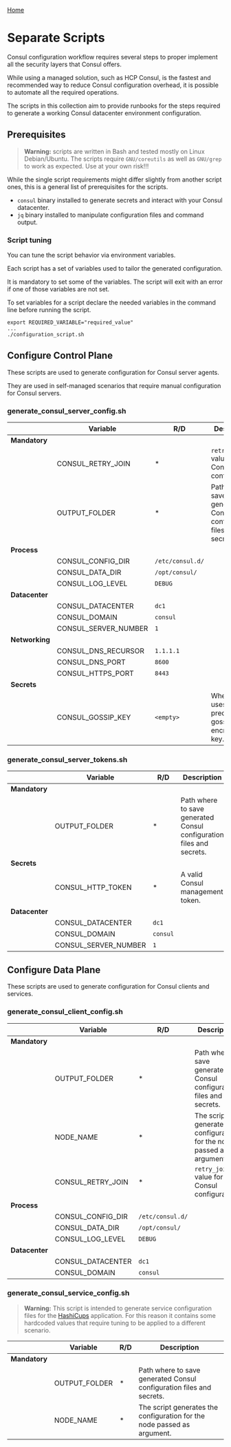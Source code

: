[Home](../README.md)

# Separate Scripts

Consul configuration workflow requires several steps to proper implement all the security layers that Consul offers.

While using a managed solution, such as HCP Consul, is the fastest and recommended way to reduce Consul configuration overhead, it is possible to automate all the required operations.

The scripts in this collection aim to provide runbooks for the steps required to generate a working Consul datacenter environment configuration.

## Prerequisites

> **Warning:** scripts are written in Bash and tested mostly on Linux Debian/Ubuntu. The scripts require `GNU/coreutils` as well as `GNU/grep` to work as expected. Use at your own risk!!!

While the single script requirements might differ slightly from another script ones, this is a general list of prerequisites for the scripts.

* `consul` binary installed to generate secrets and interact with your Consul datacenter.
* `jq` binary installed to manipulate configuration files and command output.

### Script tuning

You can tune the script behavior via environment variables.

Each script has a set of variables used to tailor the generated configuration.

It is mandatory to set some of the variables. The script will exit with an error if one of those variables are not set.

To set variables for a script declare the needed variables in the command line before running the script.

```
export REQUIRED_VARIABLE="required_value"
...
./configuration_script.sh
```

## Configure Control Plane

These scripts are used to generate configuration for Consul server agents.

They are used in self-managed scenarios that require manual configuration for Consul servers. 

### generate_consul_server_config.sh

|     | Variable | R/D | Description
| --- | -------- | --- | -----------
| **Mandatory**
|     | CONSUL_RETRY_JOIN | * | `retry_join` value for Consul configuration.
|     | OUTPUT_FOLDER | * | Path where to save generated Consul configuration files and secrets.
| **Process**
| | CONSUL_CONFIG_DIR | `/etc/consul.d/` | 
| | CONSUL_DATA_DIR | `/opt/consul/` |
| | CONSUL_LOG_LEVEL |`DEBUG` | 
| **Datacenter**
| | CONSUL_DATACENTER |`dc1` |
| | CONSUL_DOMAIN |`consul` |
| | CONSUL_SERVER_NUMBER |`1` |
| **Networking**
| | CONSUL_DNS_RECURSOR | `1.1.1.1` |
| | CONSUL_DNS_PORT | `8600` |
| | CONSUL_HTTPS_PORT | `8443` |
| **Secrets**
| | CONSUL_GOSSIP_KEY | `<empty>` | When set uses a predefined gossip encryption key. 

### generate_consul_server_tokens.sh

|     | Variable | R/D | Description
| --- | -------- | --- | -----------
| **Mandatory**
|     | OUTPUT_FOLDER | * | Path where to save generated Consul configuration files and secrets.
| **Secrets**
| | CONSUL_HTTP_TOKEN | * | A valid Consul management token.
| **Datacenter**
| | CONSUL_DATACENTER |`dc1` |
| | CONSUL_DOMAIN |`consul` |
| | CONSUL_SERVER_NUMBER |`1` |

## Configure Data Plane

These scripts are used to generate configuration for Consul clients and services.

### generate_consul_client_config.sh

|     | Variable | R/D | Description
| --- | -------- | --- | -----------
| **Mandatory**
|     | OUTPUT_FOLDER | * | Path where to save generated Consul configuration files and secrets.
|     | NODE_NAME | * | The script generates the configuration for the node passed as argument.
|     | CONSUL_RETRY_JOIN | * | `retry_join` value for Consul configuration.
| **Process**
| | CONSUL_CONFIG_DIR | `/etc/consul.d/` | 
| | CONSUL_DATA_DIR | `/opt/consul/` |
| | CONSUL_LOG_LEVEL |`DEBUG` | 
| **Datacenter**
| | CONSUL_DATACENTER |`dc1` |
| | CONSUL_DOMAIN |`consul` |

### generate_consul_service_config.sh

> **Warning:** This script is intended to generate service configuration files for the [HashiCups](HashiCups.md) application. For this reason it contains some hardcoded values that require tuning to be applied to a different scenario.

|     | Variable | R/D | Description
| --- | -------- | --- | -----------
| **Mandatory**
|     | OUTPUT_FOLDER | * | Path where to save generated Consul configuration files and secrets.
|     | NODE_NAME | * | The script generates the configuration for the node passed as argument.

